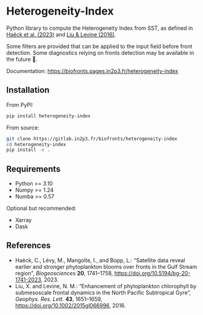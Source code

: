# Heterogeneity-Index

Python library to compute the Heterogeneity Index from SST, as defined in [Haëck et al. (2023)][haeck 2023] and [Liu & Levine (2016)][liu 2016].

Some filters are provided that can be applied to the input field before front detection.
Some diagnostics relying on fronts detection may be available in the future 🚧.

Documentation: https://biofronts.pages.in2p3.fr/heterogeneity-index

## Installation

From PyPI:
``` sh
pip install heterogeneity-index
```

From source:
``` sh
git clone https://gitlab.in2p3.fr/biofronts/heterogeneity-index
cd heterogeneity-index
pip install -e .
```

## Requirements

- Python >= 3.10
- Numpy >= 1.24
- Numba >= 0.57

Optional but recommended:
- Xarray
- Dask

## References
- Haëck, C., Lévy, M., Mangolte, I., and Bopp, L.: “Satellite data reveal earlier and stronger phytoplankton blooms over fronts in the Gulf Stream region”, *Biogeosciences* **20**, 1741–1758, https://doi.org/10.5194/bg-20-1741-2023, 2023.
- Liu, X. and Levine, N. M.: “Enhancement of phytoplankton chlorophyll by submesoscale frontal dynamics in the North Pacific Subtropical Gyre”, *Geophys. Res. Lett.* **43**, 1651–1659, https://doi.org/10.1002/2015gl066996, 2016.

[haeck 2023]: https://doi.org/10.5194/bg-20-1741-2023
[liu 2016]: https://doi.org/10.1002/2015gl066996
